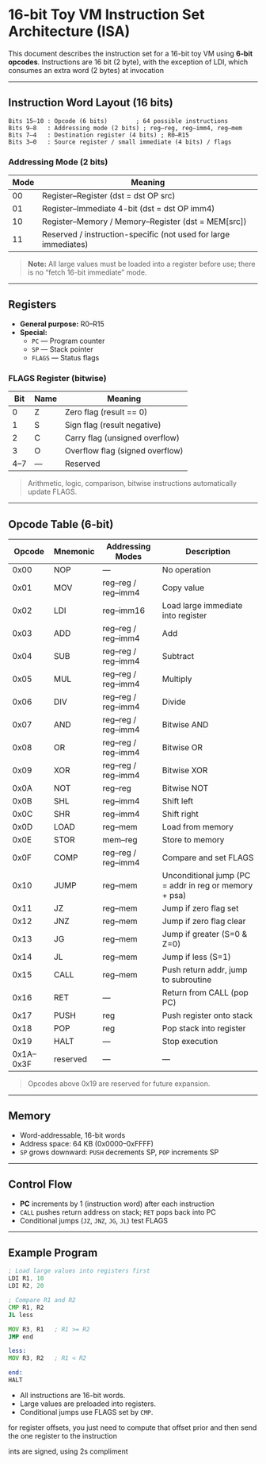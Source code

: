# 16-bit Toy VM Instruction Set Architecture (ISA)

This document describes the instruction set for a 16-bit toy VM using **6-bit opcodes**.
Instructions are 16 bit (2 byte), with the exception of LDI, which consumes an extra word (2 bytes) at invocation

---

## Instruction Word Layout (16 bits)

```
Bits 15–10 : Opcode (6 bits)        ; 64 possible instructions
Bits 9–8   : Addressing mode (2 bits) ; reg–reg, reg–imm4, reg–mem
Bits 7–4   : Destination register (4 bits) ; R0–R15
Bits 3–0   : Source register / small immediate (4 bits) / flags
```

### Addressing Mode (2 bits)

| Mode | Meaning |
|------|---------|
| 00   | Register–Register (dst = dst OP src) |
| 01   | Register–Immediate 4-bit (dst = dst OP imm4) |
| 10   | Register–Memory / Memory–Register (dst = MEM[src]) |
| 11   | Reserved / instruction-specific (not used for large immediates) |

> **Note:** All large values must be loaded into a register before use; there is no “fetch 16-bit immediate” mode.

---

## Registers

- **General purpose:** R0–R15
- **Special:**
  - `PC` — Program counter
  - `SP` — Stack pointer
  - `FLAGS` — Status flags

### FLAGS Register (bitwise)

| Bit | Name | Meaning |
|-----|------|--------|
| 0   | Z    | Zero flag (result == 0) |
| 1   | S    | Sign flag (result negative) |
| 2   | C    | Carry flag (unsigned overflow) |
| 3   | O    | Overflow flag (signed overflow) |
| 4–7 | —    | Reserved |

> Arithmetic, logic, comparison, bitwise instructions automatically update FLAGS.

---

## Opcode Table (6-bit)

| Opcode | Mnemonic       | Addressing Modes | Description |
|--------|----------------|-----------------|------------|
| 0x00   | NOP            | —               | No operation |
| 0x01   | MOV            | reg–reg / reg–imm4 | Copy value |
| 0x02   | LDI            | reg–imm16        | Load large immediate into register |
| 0x03   | ADD            | reg–reg / reg–imm4 | Add |
| 0x04   | SUB            | reg–reg / reg–imm4 | Subtract |
| 0x05   | MUL            | reg–reg / reg–imm4 | Multiply |
| 0x06   | DIV            | reg–reg / reg–imm4 | Divide |
| 0x07   | AND            | reg–reg / reg–imm4 | Bitwise AND |
| 0x08   | OR             | reg–reg / reg–imm4 | Bitwise OR |
| 0x09   | XOR            | reg–reg / reg–imm4 | Bitwise XOR |
| 0x0A   | NOT            | reg–reg          | Bitwise NOT |
| 0x0B   | SHL            | reg–imm4         | Shift left |
| 0x0C   | SHR            | reg–imm4         | Shift right |
| 0x0D   | LOAD             | reg–mem          | Load from memory |
| 0x0E   | STOR             | mem–reg          | Store to memory |
| 0x0F   | COMP            | reg–reg / reg–imm4 | Compare and set FLAGS |
| 0x10   | JUMP            | reg–mem          | Unconditional jump (PC = addr in reg or memory + psa) |
| 0x11   | JZ             | reg–mem          | Jump if zero flag set |
| 0x12   | JNZ            | reg–mem          | Jump if zero flag clear |
| 0x13   | JG             | reg–mem          | Jump if greater (S=0 & Z=0) |
| 0x14   | JL             | reg–mem          | Jump if less (S=1) |
| 0x15   | CALL           | reg–mem          | Push return addr, jump to subroutine |
| 0x16   | RET            | —                | Return from CALL (pop PC) |
| 0x17   | PUSH           | reg              | Push register onto stack |
| 0x18   | POP            | reg              | Pop stack into register |
| 0x19   | HALT           | —                | Stop execution |
| 0x1A–0x3F | reserved    | —                | — |

> Opcodes above 0x19 are reserved for future expansion.

---

## Memory

- Word-addressable, 16-bit words
- Address space: 64 KB (0x0000–0xFFFF)
- `SP` grows downward: `PUSH` decrements SP, `POP` increments SP

---

## Control Flow

- **PC** increments by 1 (instruction word) after each instruction
- `CALL` pushes return address on stack; `RET` pops back into PC
- Conditional jumps (`JZ`, `JNZ`, `JG`, `JL`) test FLAGS

---

## Example Program

```asm
; Load large values into registers first
LDI R1, 10
LDI R2, 20

; Compare R1 and R2
CMP R1, R2
JL less

MOV R3, R1   ; R1 >= R2
JMP end

less:
MOV R3, R2   ; R1 < R2

end:
HALT
```

- All instructions are 16-bit words.
- Large values are preloaded into registers.
- Conditional jumps use FLAGS set by `CMP`.

for register offsets, you just need to compute that offset prior and then
send the one register to the instruction


ints are signed, using 2s compliment
